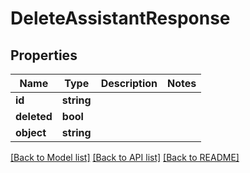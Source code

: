 # DeleteAssistantResponse

## Properties
Name | Type | Description | Notes
------------ | ------------- | ------------- | -------------
**id** | **string** |  | 
**deleted** | **bool** |  | 
**object** | **string** |  | 

[[Back to Model list]](../README.md#documentation-for-models) [[Back to API list]](../README.md#documentation-for-api-endpoints) [[Back to README]](../README.md)


